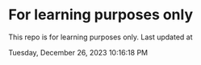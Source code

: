 # For learning purposes only
This repo is for learning purposes only.
Last updated at

Tuesday, December 26, 2023 10:16:18 PM

